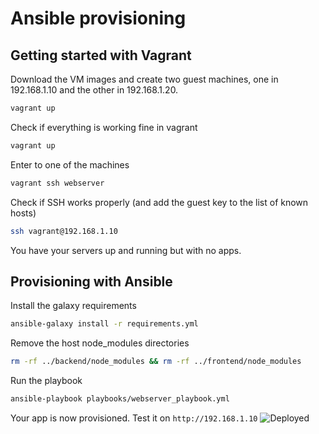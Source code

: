 # Ansible provisioning

## Getting started with Vagrant

Download the VM images and create two guest machines, one in 192.168.1.10 and the other in 192.168.1.20.

```bash
vagrant up
```

Check if everything is working fine in vagrant

```bash
vagrant up
```

Enter to one of the machines

```bash
vagrant ssh webserver
```

Check if SSH works properly (and add the guest key to the list of known hosts)

```bash
ssh vagrant@192.168.1.10
```

You have your servers up and running but with no apps.

## Provisioning with Ansible

Install the galaxy requirements

```bash
ansible-galaxy install -r requirements.yml
```

Remove the host node_modules directories

```bash
rm -rf ../backend/node_modules && rm -rf ../frontend/node_modules
```

Run the playbook

```bash
ansible-playbook playbooks/webserver_playbook.yml
```

Your app is now provisioned. Test it on `http://192.168.1.10`
![Deployed](meme.gif)
